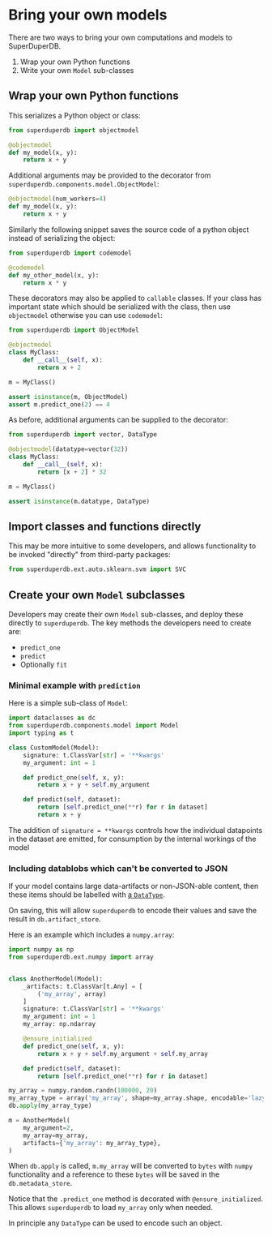 # Bring your own models

There are two ways to bring your own computations
and models to SuperDuperDB.

1. Wrap your own Python functions
2. Write your own `Model` sub-classes

## Wrap your own Python functions

This serializes a Python object or class:

```python
from superduperdb import objectmodel

@objectmodel
def my_model(x, y):
    return x + y
```

Additional arguments may be provided to the decorator from `superduperdb.components.model.ObjectModel`:

```python
@objectmodel(num_workers=4)
def my_model(x, y):
    return x + y
```

Similarly the following snippet saves the source code of a python object instead of serializing the object:

```python
from superduperdb import codemodel

@codemodel
def my_other_model(x, y):
    return x * y
```

These decorators may also be applied to `callable` classes.
If your class has important state which should be serialized with the class, 
then use `objectmodel` otherwise you can use `codemodel`:

```python
from superduperdb import ObjectModel

@objectmodel
class MyClass:
    def __call__(self, x):
        return x + 2

m = MyClass()

assert isinstance(m, ObjectModel)
assert m.predict_one(2) == 4
```

As before, additional arguments can be supplied to the decorator:

```python
from superduperdb import vector, DataType

@objectmodel(datatype=vector(32))
class MyClass:
    def __call__(self, x):
        return [x + 2] * 32

m = MyClass()

assert isinstance(m.datatype, DataType)
```

## Import classes and functions directly

This may be more intuitive to some developers, 
and allows functionality to be invoked "directly" 
from third-party packages:

```python
from superduperdb.ext.auto.sklearn.svm import SVC
```

## Create your own `Model` subclasses

Developers may create their own `Model` sub-classes, and deploy these directly to `superduperdb`.
The key methods the developers need to create are:

- `predict_one`
- `predict`
- Optionally `fit`

### Minimal example with `prediction`

Here is a simple sub-class of `Model`:

```python
import dataclasses as dc
from superduperdb.components.model import Model
import typing as t

class CustomModel(Model):
    signature: t.ClassVar[str] = '**kwargs'
    my_argument: int = 1

    def predict_one(self, x, y):
        return x + y + self.my_argument

    def predict(self, dataset):
        return [self.predict_one(**r) for r in dataset]
        return x + y
```

The addition of `signature = **kwargs` controls how the individual datapoints in the dataset 
are emitted, for consumption by the internal workings of the model

### Including datablobs which can't be converted to JSON

If your model contains large data-artifacts or non-JSON-able content, then 
these items should be labelled with [a `DataType`](../apply_api/datatype).

On saving, this will allow `superduperdb` to encode their values and save the result
in `db.artifact_store`.

Here is an example which includes a `numpy.array`:

```python
import numpy as np
from superduperdb.ext.numpy import array


class AnotherModel(Model):
    _artifacts: t.ClassVar[t.Any] = [
        ('my_array', array)
    ]
    signature: t.ClassVar[str] = '**kwargs'
    my_argument: int = 1
    my_array: np.ndarray

    @ensure_initialized
    def predict_one(self, x, y):
        return x + y + self.my_argument + self.my_array

    def predict(self, dataset):
        return [self.predict_one(**r) for r in dataset]

my_array = numpy.random.randn(100000, 20)
my_array_type = array('my_array', shape=my_array.shape, encodable='lazy_artifact')
db.apply(my_array_type)

m = AnotherModel(
    my_argument=2,
    my_array=my_array,
    artifacts={'my_array': my_array_type},
)
```

When `db.apply` is called, `m.my_array` will be converted to `bytes` with `numpy` functionality
and a reference to these `bytes` will be saved in the `db.metadata_store`.

Notice that the `.predict_one` method is decorated with `@ensure_initialized`.
This allows `superduperdb` to load `my_array` only when needed.

In principle any `DataType` can be used to encode such an object.
